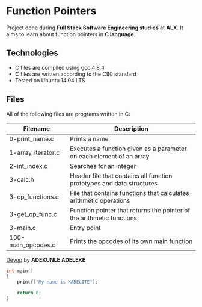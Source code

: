 # **Function Pointers**

Project done during **Full Stack Software Engineering studies** at **ALX**. 
It aims to learn about function pointers in **C language**.


## **Technologies**


* C files are compiled using gcc 4.8.4
* C files are written according to the C90 standard
* Tested on Ubuntu 14.04 LTS



## **Files**

All of the following files are programs written in C:

<!-- tables -->

| Filename	     | Description |
| -------------- | ----------- |
| 0-print_name.c | Prints a name |
| 1-array_iterator.c | Executes a function given as a parameter on each element of an array |
| 2-int_index.c	| Searches for an integer |
| 3-calc.h	| Header file that contains all function prototypes and data structures |
| 3-op_functions.c	| File that contains functions that calculates arithmetic operations |
| 3-get_op_func.c	| Function pointer that returns the pointer of the arithmetic functions |
| 3-main.c	| Entry point |
| 100-main_opcodes.c	| Prints the opcodes of its own main function |

<!-- Link -->
[Devop](http://mechaatronics.samson@gmail.com "my link") by **ADEKUNLE ADELEKE**

```C
int main()
{
    printf("My name is KADELITE");

    return 0;
}

```
